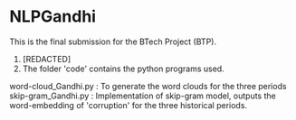 # NLPGandhi
This is the final submission for the BTech Project (BTP).

1. [REDACTED]
2. The folder 'code' contains the python programs used.

word-cloud_Gandhi.py : To generate the word clouds for the three periods
skip-gram_Gandhi.py : Implementation of skip-gram model, outputs the word-embedding of 'corruption' for the three historical periods.


